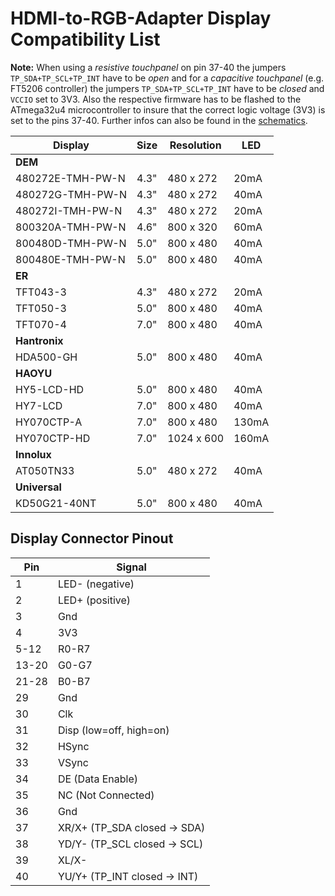 # HDMI-to-RGB-Adapter Display Compatibility List

**Note:**
When using a *resistive touchpanel* on pin 37-40 the jumpers ```TP_SDA+TP_SCL+TP_INT``` have to be *open* and
for a *capacitive touchpanel* (e.g. FT5206 controller) the jumpers ```TP_SDA+TP_SCL+TP_INT``` have to be *closed* and ```VCCIO``` set to 3V3.
Also the respective firmware has to be flashed to the ATmega32u4 microcontroller to insure that the correct logic voltage (3V3) is set to the pins 37-40.
Further infos can also be found in the [schematics](https://github.com/watterott/HDMI-Display/tree/master/pcb).


Display            | Size  | Resolution | LED
------------------ | ----- | ---------- | -----
**DEM**            |       |            |
 480272E-TMH-PW-N  |  4.3" |  480 x 272 |  20mA
 480272G-TMH-PW-N  |  4.3" |  480 x 272 |  40mA
 480272I-TMH-PW-N  |  4.3" |  480 x 272 |  20mA
 800320A-TMH-PW-N  |  4.6" |  800 x 320 |  60mA
 800480D-TMH-PW-N  |  5.0" |  800 x 480 |  40mA
 800480E-TMH-PW-N  |  5.0" |  800 x 480 |  40mA
**ER**             |       |            |
 TFT043-3          |  4.3" |  480 x 272 |  20mA
 TFT050-3          |  5.0" |  800 x 480 |  40mA
 TFT070-4          |  7.0" |  800 x 480 |  40mA
**Hantronix**      |       |            |
 HDA500-GH         |  5.0" |  800 x 480 |  40mA
**HAOYU**          |       |            |
 HY5-LCD-HD        |  5.0" |  800 x 480 |  40mA
 HY7-LCD           |  7.0" |  800 x 480 |  40mA
 HY070CTP-A        |  7.0" |  800 x 480 | 130mA
 HY070CTP-HD       |  7.0" | 1024 x 600 | 160mA
**Innolux**        |       |            |
 AT050TN33         |  5.0" |  480 x 272 |  40mA
**Universal**      |       |            |
 KD50G21-40NT      |  5.0" |  800 x 480 |  40mA


## Display Connector Pinout

Pin    | Signal
------ | ------
     1 | LED- (negative)
     2 | LED+ (positive)
     3 | Gnd
     4 | 3V3
  5-12 | R0-R7
 13-20 | G0-G7
 21-28 | B0-B7
    29 | Gnd
    30 | Clk
    31 | Disp (low=off, high=on)
    32 | HSync
    33 | VSync
    34 | DE (Data Enable)
    35 | NC (Not Connected)
    36 | Gnd
    37 | XR/X+ (TP_SDA closed -> SDA)
    38 | YD/Y- (TP_SCL closed -> SCL)
    39 | XL/X-
    40 | YU/Y+ (TP_INT closed -> INT)
